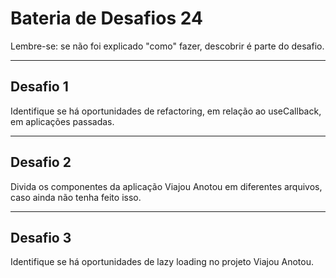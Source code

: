 # Bateria de Desafios 24

Lembre-se: se não foi explicado "como" fazer, descobrir é parte do desafio.

---

## Desafio 1

Identifique se há oportunidades de refactoring, em relação ao useCallback, em aplicações passadas.

---

## Desafio 2

Divida os componentes da aplicação Viajou Anotou em diferentes arquivos, caso ainda não tenha feito isso. 

---

## Desafio 3

Identifique se há oportunidades de lazy loading no projeto Viajou Anotou.

